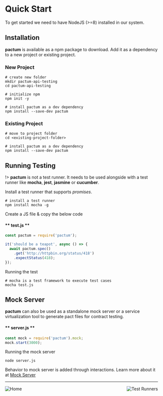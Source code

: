 # Quick Start

To get started we need to have NodeJS (>=8) installed in our system.

## Installation

**pactum** is available as a npm package to download. Add it as a dependency to a new project or existing project.

### New Project

```shell
# create new folder
mkdir pactum-api-testing
cd pactum-api-testing

# initialize npm
npm init -y

# install pactum as a dev dependency
npm install --save-dev pactum
```

### Existing Project

```shell
# move to project folder
cd <existing-project-folder>

# install pactum as a dev dependency
npm install --save-dev pactum
```

## Running Testing

!> **pactum** is not a test runner. It needs to be used alongside with a test runner like **mocha**, **jest**, **jasmine** or **cucumber**.

Install a test runner that supports *promises*.

```shell
# install a test runner
npm install mocha -g
```

Create a JS file & copy the below code

<!-- tabs:start -->

#### ** test.js **

```javascript
const pactum = require('pactum');

it('should be a teapot', async () => {
  await pactum.spec()
    .get('http://httpbin.org/status/418')
    .expectStatus(418);
});
```

<!-- tabs:end -->

Running the test

```shell
# mocha is a test framework to execute test cases
mocha test.js
```

## Mock Server

**pactum** can also be used as a standalone mock server or a service virtualization tool to generate pact files for contract testing.

<!-- tabs:start -->

#### ** server.js **

```js
const mock = require('pactum').mock;
mock.start(3000);
```

<!-- tabs:end -->

Running the mock server

```shell
node server.js
```

Behavior to mock server is added through interactions. Learn more about it at [Mock Server](mock-server.md)

----

<a href="#/pactum" >
  <img src="https://img.shields.io/badge/PREV-Home-orange" alt="Home" align="left" style="display: inline;" />
</a>
<a href="#/test-runners" >
  <img src="https://img.shields.io/badge/NEXT-Test%20Runners-blue" alt="Test Runners" align="right" style="display: inline;" />
</a>
